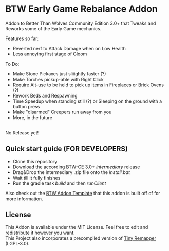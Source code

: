 # BTW Early Game Rebalance Addon

Addon to Better Than Wolves Community Edition 3.0+ that Tweaks and Reworks some of the Early Game mechanics.

Features so far:
- Reverted nerf to Attack Damage when on Low Health
- Less annoying first stage of Gloom

To Do:
- Make Stone Pickaxes just sliiightly faster (?)
- Make Torches pickup-able with Right Click
- Require Alt-use to be held to pick up items in Fireplaces or Brick Ovens (?)
- Rework Beds and Respawning
- Time Speedup when standing still (?) or Sleeping on the ground with a button press
- Make "disarmed" Creepers run away from you
- More, in the future

<br>
No Release yet!

## Quick start guide (FOR DEVELOPERS)

* Clone this repository
* Download the according BTW-CE 3.0+ *intermediary* release
* Drag&Drop the intermediary .zip file onto the *install.bat*
* Wait till it fully finishes
* Run the gradle task *build* and then *runClient*

Also check out the [BTW Addon Template](https://github.com/BTW-Community/BTW-gradle-fabric-example/tree/CE-3.0.0) that this addon is built off of for more information.

## License

This Addon is available under the MIT License. Feel free to edit and redistribute it however you want.<br>
This Project also incorporates a precompiled version of [Tiny Remapper](https://github.com/FabricMC/tiny-remapper) (LGPL-3.0).
